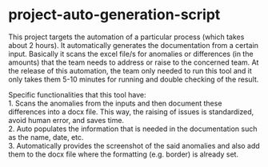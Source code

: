 # project-auto-generation-script

This project targets the automation of a particular process (which takes about 2 hours). It automatically generates the documentation from a certain input. Basically it scans the excel file/s for anomalies or differences (in the amounts) that the team needs to address or raise to the concerned team. At the release of this automation, the team only needed to run this tool and it only takes them 5-10 minutes for running and double checking of the result.

Specific functionalities that this tool have:<br>
    1. Scans the anomalies from the inputs and then document these differences into a docx file. This way, the raising of issues is standardized, avoid human error, and saves time.<br>
    2. Auto populates the information that is needed in the documentation such as the name, date, etc.<br>
    3. Automatically provides the screenshot of the said anomalies and also add them to the docx file where the formatting (e.g. border) is already set.
